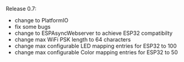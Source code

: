 Release 0.7:
  - change to PlatformIO
  - fix some bugs
  - change to ESPAsyncWebserver to achieve ESP32 compatibilty
  - change max WiFi PSK length to 64 characters
  - change max configurable LED mapping entries for ESP32 to 100
  - change max configurable Color mapping entries for ESP32 to 50